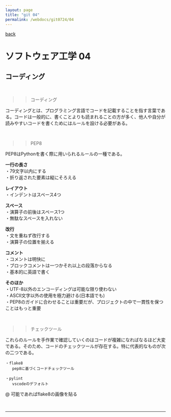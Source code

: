 ```yaml
---
layout: page
title: "git 04"
permalink: /webdocs/git0724/04
---
```


[back](/webdocs/git0724)

# ソフトウェア工学 04

## コーディング

<br>

>> コーディング

コーディングとは、プログラミング言語でコードを記載することを指す言葉である。コードは一般的に、書くことよりも読まれることの方が多く、他人や自分が読みやすいコードを書くためにはルールを設ける必要がある。

<br>

>> PEP8

PEP8はPythonを書く際に用いられるルールの一種である。

**一行の長さ**  
・79文字以内にする  
・折り返された要素は縦にそろえる  

**レイアウト**  
・インデントはスペース4つ  

**スペース**  
・演算子の前後はスペース1つ  
・無駄なスペースを入れない  

**改行**  
・文を重ねず改行する  
・演算子の位置を揃える  

**コメント**  
・コメントは明快に  
・ブロックコメントは一つかそれ以上の段落からなる  
・基本的に英語で書く  

**そのほか**  
・UTF-8以外のエンコーディングは可能な限り使わない  
・ASCII文字以外の使用を極力避ける(日本語でも)  
・PEP8のガイドに合わせることは重要だが、プロジェクトの中で一貫性を保つことはもっと重要  


<br>

>> チェックツール

これらのルールを手作業で確認していくのはコードが複雑になればなるほど大変である。そのため、コードのチェックツールが存在する。特に代表的なものが次の二つである。

```
・flake8
   pep8に基づくコードチェックツール

・pylint
   vscodeのデフォルト
```

@ 可能であればflake8の画像を貼る


<br>

****